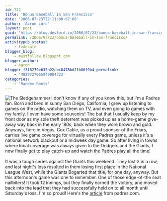 ```yaml
---
id: 722
title: 'Bonus Baseball in San Francisco'
date: '2006-07-23T22:11:00-07:00'
author: 'Aaron Lord'
layout: post
guid: 'https://blog.devlord.io/2006/07/23/bonus-baseball-in-san-francisco/'
permalink: /2006/07/23/bonus-baseball-in-san-francisco/
activitypub_status:
    - federate
blogger_blog:
    - mustfollow.blogspot.com
blogger_author:
    - Aaron
blogger_f316279e632a22cbc8478bd21b80f9b4_permalink:
    - '4828727065949084323'
categories:
    - 'Random Rants'
---
```


<img align="left" alt="The Sledgehammer" src="http://sandiego.padres.mlb.com/images/2006/07/23/aWswIxSk.jpg" />I don't know if any of you know this, but I'm a Padres fan.  Born and bred in sunny San Diego, California, I grew up listening to games on the radio, watching them on TV, and even going to games with my family.  I even have some souvenirs!  The bat that I usually keep by my front door as my sole theft deterrent was picked up as a home-game give-away way back in the early '80s, back when they wore brown and gold.  Anyways, here in Vegas, Cox Cable, as a proud sponsor of the Friars, carries live game coverage for virtually every Padres game, unless it's a national network blackout or a midweek day game.  So after living in towns where local coverage was always given to the Dodgers and the Giants, I now finally get to play catch-up and watch the Padres play all the time!<br /><br />It was a tough series against the Giants this weekend.  They lost 3 in a row, and last night's loss resulted in them losing first place in the National League West, while the Giants Bogarted that title, for one day, anyway.  But this afternoon's game was one to remember.  One of those edge-of-the seat nailbiters!  It took 12 innings, but they finally earned the victory, and moved back into the lead that they had successfully held on to all month until Saturday's loss.  I'm so proud!  Here's the <a href="http://sandiego.padres.mlb.com/images/2006/07/23/aWswIxSk.jpg">article</a> from padres.com.<div class="blogger-post-footer"></div>